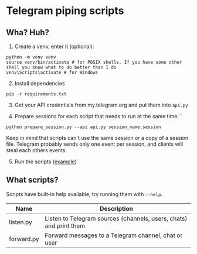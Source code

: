 # Telegram piping scripts

## Wha? Huh?
1. Create a venv, enter it (optional):
```
python -m venv venv
source venv/bin/activate # for POSIX shells. If you have some other shell you know what to do better than I do
venv\Scripts\activate # for Windows
```

2. Install dependencies
```
pip -r requirements.txt
```

3. Get your API credentials from my.telegram.org and put them into `api.py`

4. Prepare sessions for each script that needs to run at the same time: `
```
python prepare_session.py --api api.py session_name.session
```
Keep in mind that scripts can't use the same session or a copy of a session file.
Telegram probably sends only one event per session, and clients will steal each others events.

5. Run the scripts ([example](run.sh))

## What scripts?

Scripts have built-in help available, try running them with `--help`.

| Name       | Description                                                        |
| ---------- | ------------------------------------------------------------------ |
| listen.py  | Listen to Telegram sources (channels, users, chats) and print them |
| forward.py | Forward messages to a Telegram channel, chat or user               |
